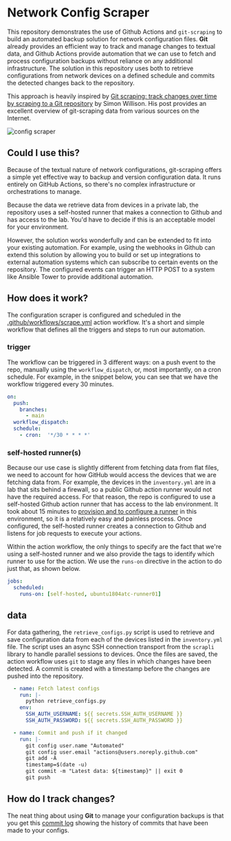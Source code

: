 # Network Config Scraper

This repository demonstrates the use of Github Actions and `git-scraping` to build an automated backup solution for network configuration files. **Git** already provides an efficient way to track and manage changes to textual data, and Github Actions provide automation that we can use to fetch and process configuration backups without reliance on any additional infrastructure. The solution in this repository uses both to retrieve configurations from network devices on a defined schedule and commits the detected changes back to the repository.

This approach is heavily inspired by [Git scraping: track changes over time by scraping to a Git repository](https://simonwillison.net/2020/Oct/9/git-scraping/)  by Simon Willison. His post provides an excellent overview of git-scraping data from various sources on the Internet.

![config scraper](https://user-images.githubusercontent.com/7189920/127345302-e08d8144-2c97-40b3-973c-637fe0933220.png)

## Could I use this?

Because of the textual nature of network configurations, git-scraping offers a simple yet effective way to backup and version configuration data. It runs entirely on GitHub Actions, so there's no complex infrastructure or orchestrations to manage.

Because the data we retrieve data from devices in a private lab, the repository uses a self-hosted runner that makes a connection to Github and has access to the lab. You'd have to decide if this is an acceptable model for your environment.

However, the solution works wonderfully and can be extended to fit into your existing automation. For example, using the webhooks in Github can extend this solution by allowing you to build or set up integrations to external automation systems which can subscribe to certain events on the repository. The configured events can trigger an HTTP POST to a system like Ansible Tower to provide additional automation.

## How does it work?

The configuration scraper is configured and scheduled in the [.github/workflows/scrape.yml](.github/workflows/scrape.yml) action workflow. It's a short and simple workflow that defines all the triggers and steps to run our automation.

### trigger

The workflow can be triggered in 3 different ways: on a push event to the repo, manually using the `workflow_dispatch`, or, most importantly, on a cron schedule. For example, in the snippet below, you can see that we have the workflow triggered every 30 minutes.

```yaml
on:
  push:
    branches:
      - main
  workflow_dispatch:
  schedule:
    - cron:  '*/30 * * * *'
```

### self-hosted runner(s)

Because our use case is slightly different from fetching data from flat files, we need to account for how GitHub would access the devices that we are fetching data from. For example, the devices in the `inventory.yml` are in a lab that sits behind a firewall, so a public Github action runner would not have the required access. For that reason, the repo is configured to use a self-hosted Github action runner that has access to the lab environment. It took about 15 minutes to [provision and to configure a runner](https://docs.github.com/en/actions/hosting-your-own-runners/about-self-hosted-runners) in this environment, so it is a relatively easy and painless process.  Once configured, the self-hosted runner creates a connection to Github and  listens for job requests to execute your actions.

Within the action workflow, the only things to specify are the fact that we're using a self-hosted runner and we also provide the tags to identify which runner to use for the action. We use the `runs-on` directive in the action to do just that, as shown below.

```yaml
jobs:
  scheduled:
    runs-on: [self-hosted, ubuntu1804atc-runner01]
```

## data

For data gathering, the `retrieve_configs.py` script is used to retrieve and save configuration data from each of the devices listed in the `inventory.yml` file. The script uses an async SSH connection transport from the `scrapli` library to handle parallel sessions to devices. Once the files are saved, the action workflow uses `git` to stage any files in which changes have been detected. A commit is created with a timestamp before the changes are pushed into the repository.

```yaml
  - name: Fetch latest configs
    run: |-
      python retrieve_configs.py
    env:
      SSH_AUTH_USERNAME: ${{ secrets.SSH_AUTH_USERNAME }}
      SSH_AUTH_PASSWORD: ${{ secrets.SSH_AUTH_PASSWORD }}

  - name: Commit and push if it changed
    run: |-
      git config user.name "Automated"
      git config user.email "actions@users.noreply.github.com"
      git add -A
      timestamp=$(date -u)
      git commit -m "Latest data: ${timestamp}" || exit 0
      git push
```

## How do I track changes?

The neat thing about using **Git** to manage your configuration backups is that you get this [commit log](/network-config-scraper/commits/main/configs) showing the history of commits that have been made to your configs.
